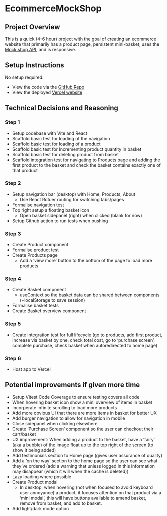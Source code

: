 # EcommerceMockShop

## Project Overview
This is a quick (4-6 hour) project with the goal of creating an ecommerce website that primarily has a product page, persistent mini-basket, uses the [Mock.shop API](https://mock.shop/), and is responsive.

## Setup Instructions
No setup required:
- View the code via the [GitHub Repo](https://github.com/HansKalsi/EcommerceMockShop)
- View the deployed [Vercel website](https://ecommerce-mock-shop.vercel.app/)

## Technical Decisions and Reasoning
### Step 1
- Setup codebase with Vite and React
- Scaffold basic test for loading of the navigation
- Scaffold basic test for loading of a product
- Scaffold basic test for Incrementing product quantity in basket
- Scaffold basic test for deleting product from basket
- Scaffold integration test for navigating to Products page and adding the first product to the basket and check the basket contains exactly one of that product
### Step 2
- Setup navigation bar (desktop) with Home, Products, About
    - Use React Rotuer routing for switching tabs/pages
- Formalise navigation test
- Top right setup a floating basket icon
    - Open basket sidepanel (right) when clicked (blank for now)
- Setup Github action to run tests when pushing
### Step 3
- Create Product component
- Formalise product test
- Create Products page
    - Add a ‘view more’ button to the bottom of the page to load more products
### Step 4
- Create Basket component
    - useContext so the basket data can be shared between components (+localStorage to save session)
- Formalise basket tests
- Create Basket overview component
### Step 5
- Create integration test for full lifecycle (go to products, add first product, increase via basket by one, check total cost, go to ‘purchase screen’, complete purchase, check basket when autoredirected to home page)
### Step 6
- Host app to Vercel

## Potential improvements if given more time
- Setup Vitest Code Coverage to ensure testing covers all code
- When hovering basket icon show a mini overview of items in basket
- Incorperate infinite scrolling to load more products
- Add more obvious UI that there are more items in basket for better UX
- Add burger navigation to allow for navigation in mobile
- Close sidepanel when clicking elsewhere
- Create ‘Purchase Screen’ component so the user can checkout their cart/basket
- UX improvement: When adding a product to the basket, have a ‘fairy’ (aka a bubble) of the image float up to the top right of the screen (to show it being added)
- Add testimonials section to Home page (gives user assurance of quality)
- Add a ‘on the way’ section to the home page so the user can see what they’ve ordered (add a warning that unless logged in this information may disappear (which it will when the cache is deleted))
- Lazy loading where possible
- Create Product modal
    - In desktop, when hovering (not when focused to avoid keyboard user annoyance) a product, it focuses attention on that product via a ‘mini modal’, this will have buttons available to amend basket, remove from basket, and add to basket.
- Add light/dark mode option
